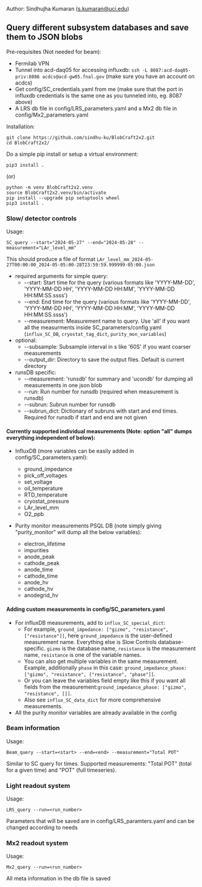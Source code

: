 Author: Sindhujha Kumaran (s.kumaran@uci.edu)
## Query different subsystem databases and save them to JSON blobs
Pre-requisites (Not needed for beam):
- Fermilab VPN
- Tunnel into acd-daq05 for accessing influxdb: `ssh -L 8087:acd-daq05-priv:8086 acdcs@acd-gw05.fnal.gov` (make sure you have an account on acdcs)
- Get config/SC_credentials.yaml from me (make sure that the port in influxdb credentials is the same one as you tunneled into, eg. 8087 above)
- A LRS db file in config/LRS_parameters.yaml and a Mx2 db file in config/Mx2_parameters.yaml

Installation:
```
git clone https://github.com/sindhu-ku/BlobCraft2x2.git
cd BlobCraft2x2/
```
Do a simple pip install or setup a virtual environment:
```
pip3 install .
```
(or)
```
python -m venv BlobCraft2x2.venv
source BlobCraft2x2.venv/bin/activate
pip install --upgrade pip setuptools wheel
pip3 install .
```
### Slow/ detector controls

Usage:
```
SC_query --start="2024-05-27" --end="2024-05-28" --measurement="LAr_level_mm"
```

This should produce a file of format `LAr_level_mm_2024-05-27T00:00:00_2024-05-05:00-28T23:59:59.999999-05:00.json`

- required arguments for simple query:
  - --start: Start time for the query (various formats like 'YYYY-MM-DD', 'YYYY-MM-DD HH', 'YYYY-MM-DD HH:MM', 'YYYY-MM-DD HH:MM:SS.ssss')
  - --end: End time for the query (various formats like 'YYYY-MM-DD', 'YYYY-MM-DD HH', 'YYYY-MM-DD HH:MM', 'YYYY-MM-DD HH:MM:SS.ssss')
  - --measurement: Measurement name to query. Use 'all' if you want all the measurments inside SC_parameters/config.yaml (`influx_SC_DB`, `cryostat_tag_dict`, `purity_mon_variables`)
- optional:
  - --subsample: Subsample interval in s like '60S' if you want coarser measurements
  - --output_dir: Directory to save the output files. Default is current directory
- runsDB specific:
  - --measurement: 'runsdb' for summary and 'ucondb' for dumping all measurements in one json blob
  - --run: Run number for runsdb (required when measurement is runsdb)
  - --subrun: Subrun number for runsdb
  - --subrun_dict: Dictionary of subruns with start and end times. Required for runsdb if start and end are not given

#### Currently supported individual measurements (Note: option "all" dumps everything independent of below):
  - InfluxDB (more variables can be easily added in config/SC_parameters.yaml):
    - ground_impedance
    - pick_off_voltages
    - set_voltage
    - oil_temperature
    - RTD_temperature
    - cryostat_pressure
    - LAr_level_mm
    - O2_ppb

  - Purity monitor measurements PSQL DB (note simply giving "purity_monitor" will dump all the below variables):
    - electron_lifetime
    - impurities
    - anode_peak
    - cathode_peak
    - anode_time
    - cathode_time
    - anode_hv
    - cathode_hv
    - anodegrid_hv

#### Adding custom measurements in config/SC_parameters.yaml

- For influxDB measurements, add to `influx_SC_special_dict`:
  - For example, `ground_impedance: ["gizmo", "resistance", ["resistance"]]`, here `ground_impedance` is the user-defined measurement name. Everything else is Slow Controls database-specific. `gizmo` is the database name, `resistance` is the measurement name, `resistance` is one of the variable names.
  - You can also get multiple variables in the same measurement. Example, additionally `phase` in this case: `ground_impedance_phase: ["gizmo", "resistance", ["resistance", "phase"]]`.
  - Or you can leave the variables field empty like this if you want all fields from the measurement:`ground_impedance_phase: ["gizmo", "resistance", []]`.
  - Also see `influx_SC_data_dict` for more comprehensive measurements.
- All the purity monitor variables are already available in the config

### Beam information

Usage:
```
Beam_query --start=<start> --end=<end> --measurement="Total POT"
```
Similar to SC query for times. Supported measurements: "Total POT" (total for a given time) and "POT" (full timeseries).

### Light readout system

Usage:
```
LRS_query --run=<run_number>
```
Parameters that will be saved are in config/LRS_paramters.yaml and can be changed according to needs

### Mx2 readout system

Usage:
```
Mx2_query --run=<run_number>
```
All meta information in the db file is saved
